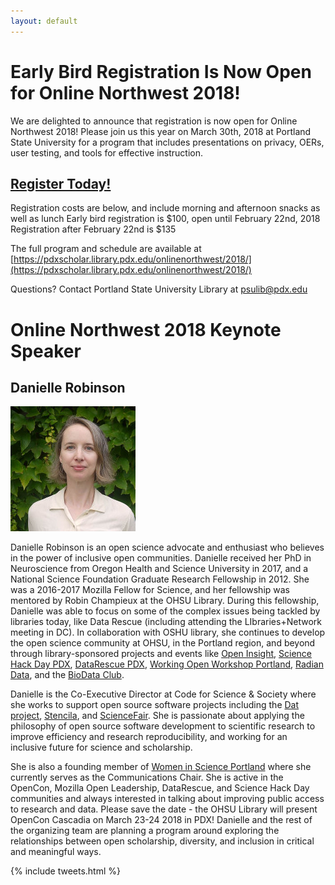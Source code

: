 ```yaml
---
layout: default
---
```

# Early Bird Registration Is Now Open for Online Northwest 2018!

We are delighted to announce that registration is now open for Online Northwest 2018! Please join us this year on March 30th, 2018 at Portland State University for a program that includes presentations on privacy, OERs, user testing, and tools for effective instruction.

## [Register Today!](https://commerce.cashnet.com/pdxLIBRARY_CONF)

Registration costs are below, and include morning and afternoon snacks as well as lunch Early bird registration is $100, open until February 22nd, 2018
Registration after February 22nd is $135

The full program and schedule are available at [https://pdxscholar.library.pdx.edu/onlinenorthwest/2018/](https://pdxscholar.library.pdx.edu/onlinenorthwest/2018/)

Questions? Contact Portland State University Library at [psulib@pdx.edu](mailto:psulib@pdx.edu)

# Online Northwest 2018 Keynote Speaker  

## Danielle Robinson  

<div class="bio-image">
<img src="static/images/danielle_robinson.jpg" alt="Photo of Danielle Robinson">
</div>

Danielle Robinson is an open science advocate and enthusiast who believes in the power of inclusive open communities. Danielle received her PhD in Neuroscience from Oregon Health and Science University in 2017, and a National Science Foundation Graduate Research Fellowship in 2012. She was a 2016-2017 Mozilla Fellow for Science, and her fellowship was mentored by Robin Champieux at the OHSU Library. During this fellowship, Danielle was able to focus on some of the complex issues being tackled by libraries today, like Data Rescue (including attending the LIbraries+Network meeting in DC). In collaboration with OSHU library, she continues to develop the open science community at OHSU, in the Portland region, and beyond through library-sponsored projects and events like [Open Insight](http://openinsightpdx.com/), [Science Hack Day PDX](http://portland.sciencehackday.org/), [DataRescue PDX](https://github.com/daniellecrobinson/Data-Rescue-PDX), [Working Open Workshop Portland](https://daniellecrobinson.github.io/mini-wow-pdx/), [Radian Data](http://radiandata.org/), and the [BioData Club](https://biodata-club.github.io/).  

Danielle is the Co-Executive Director at Code for Science & Society where she works to support open source software projects including the [Dat project](https://datproject.org/), [Stencila](https://stenci.la/), and [ScienceFair](http://sciencefair-app.com/). She is passionate about applying the philosophy of open source software development to scientific research to improve efficiency and research reproducibility, and working for an inclusive future for science and scholarship.  

She is also a founding member of [Women in Science Portland](https://womeninsciencepdx.org/) where she currently serves as the Communications Chair. She is active in the OpenCon, Mozilla Open Leadership, DataRescue, and Science Hack Day communities and always interested in talking about improving public access to research and data. Please save the date - the OHSU Library will present OpenCon Cascadia on March 23-24 2018 in PDX! Danielle and the rest of the organizing team are planning a  program around exploring the relationships between open scholarship, diversity, and inclusion in critical and meaningful ways.  

{% include tweets.html %}